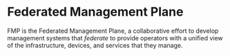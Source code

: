 # Federated Management Plane

FMP is the Federated Management Plane, a collaborative effort to
develop management systems that _federate_ to provide operators 
with a unified view of the infrastructure, devices, and services
that they manage.

